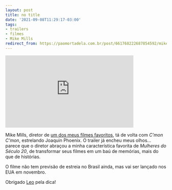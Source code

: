 ```yaml
---
layout: post
title: no title
date: '2021-09-08T11:29:17-03:00'
tags:
- trailers
- filmes
- Mike Mills
redirect_from: https://paomortadela.com.br/post/661768222687854592/mike-mills-diretor-de-um-dos-meus-filmes
---
```

<iframe width="400" height="225" id="youtube_iframe" src="https://www.youtube.com/embed/7mzushAOM88?feature=oembed&amp;enablejsapi=1&amp;origin=https://safe.txmblr.com&amp;wmode=opaque" frameborder="0" allow="accelerometer; autoplay; clipboard-write; encrypted-media; gyroscope; picture-in-picture; web-share" referrerpolicy="strict-origin-when-cross-origin" allowfullscreen title="C'mon C'mon | Official Trailer HD | A24"></iframe>  

Mike Mills, diretor de [um dos meus filmes favoritos](https://paomortadela.com.br/post/658051267158065152/ser-parte-do-nosso-pr%C3%B3prio-tempo-mulheres-do), tá de volta com _C’mon C’mon_, estrelando Joaquin Phoenix. O trailer já encheu meus olhos… parece que o diretor abraçou a minha característica favorita de _Mulheres do Século 20_, de transformar seus filmes em um baú de memórias, mais do que de histórias.

O filme não tem previsão de estreia no Brasil ainda, mas vai ser lançado nos EUA em novembro.

Obrigado [Leo](https://twitter.com/leomichw) pela dica!

